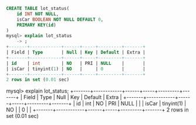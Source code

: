 ```sql
CREATE TABLE lot_status(
	id INT NOT NULL,
	isCar BOOLEAN NOT NULL DEFAULT 0,
	PRIMARY KEY(id)
)
mysql> explain lot_status
    -> ;
+-------+------------+------+-----+---------+-------+
| Field | Type       | Null | Key | Default | Extra |
+-------+------------+------+-----+---------+-------+
| id    | int        | NO   | PRI | NULL    |       |
| isCar | tinyint(1) | NO   |     | 0       |       |
+-------+------------+------+-----+---------+-------+
2 rows in set (0.01 sec)
```

mysql> explain lot_status;
+-------+------------+------+-----+---------+-------+
| Field | Type       | Null | Key | Default | Extra |
+-------+------------+------+-----+---------+-------+
| id    | int        | NO   | PRI | NULL    |       |
| isCar | tinyint(1) | NO   |     | 0       |       |
+-------+------------+------+-----+---------+-------+
2 rows in set (0.01 sec)